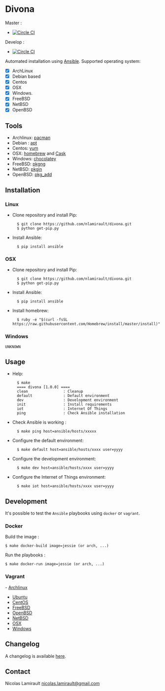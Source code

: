 # Divona #

Master :
* [![Circle CI](https://circleci.com/gh/nlamirault/divona/tree/master.svg?style=svg)](https://circleci.com/gh/nlamirault/divona/tree/master)

Develop :
* [![Circle CI](https://circleci.com/gh/nlamirault/divona/tree/develop.svg?style=svg)](https://circleci.com/gh/nlamirault/divona/tree/develop)

Automated installation using [Ansible](https://www.ansible.com/). Supported operating system:

- [x] ArchLinux
- [x] Debian based
- [x] Centos
- [x] OSX
- [x] Windows.
- [x] FreeBSD
- [x] NetBSD
- [x] OpenBSD

## Tools

- Archlinux: [pacman](https://wiki.archlinux.org/index.php/pacman)
- Debian : [apt](https://wiki.debian.org/Apt)
- Centos: [yum](http://yum.baseurl.org/)
- OSX: [homebrew](http://brew.sh/) and [Cask](https://caskroom.github.io)
- Windows: [chocolatey](https://chocolatey.org)
- FreeBSD: [pkgng](https://wiki.freebsd.org/pkgng)
- NetBSD: [pkgin](https://man.openbsd.org/pkg_add)
- OpenBSD: [pkg_add](https://man.openbsd.org/pkg_add)


## Installation

### Linux

* Clone repository and install Pip:

        $ git clone https://github.com/nlamirault/divona.git
        $ python get-pip.py

* Install Ansible:

        $ pip install ansible

### OSX

* Clone repository and install Pip:

        $ git clone https://github.com/nlamirault/divona.git
        $ python get-pip.py

* Install Ansible:

        $ pip install ansible

* Install homebrew:

        $ ruby -e "$(curl -fsSL https://raw.githubusercontent.com/Homebrew/install/master/install)"


### Windows

    UNKNOWN


## Usage

* Help:

        $ make
        ==== divona [1.0.0] ====
        clean                : Cleanup
        default              : Default environment
        dev                  : Development environment
        init                 : Install requirements
        iot                  : Internet Of Things
        ping                 : Check Ansible installation

* Check Ansible is working :

        $ make ping host=ansible/hosts/xxxxx

* Configure the default environment:

        $ make default host=ansible/hosts/xxxx user=yyyy

* Configure the development environment:

        $ make dev host=ansible/hosts/xxxx user=yyyy

* Configure the Internet of Things environment:

        $ make iot host=ansible/hosts/xxxx user=yyyy



## Development

It's possible to test the `Ansible` playbooks using `docker` or `vagrant`.

### Docker

Build the image :

    $ make docker-build image=jessie (or arch, ...)

Run the playbooks :

    $ make docker-run image=jessie (or arch, ...)

### Vagrant

- [Archlinux](vms/ArchLinux)
- [Ubuntu](vms/Ubuntu)
- [CentOS](vms/CentOS)
- [FreeBSD](vms/FreeBSD)
- [OpenBSD](vms/OpenBSD)
- [NetBSD](vms/NetBSD)
- [OSX](vms/OSX)
- [Windows](vms/Windows)


## Changelog

A changelog is available [here](ChangeLog.md).


## Contact

Nicolas Lamirault <nicolas.lamirault@gmail.com>
